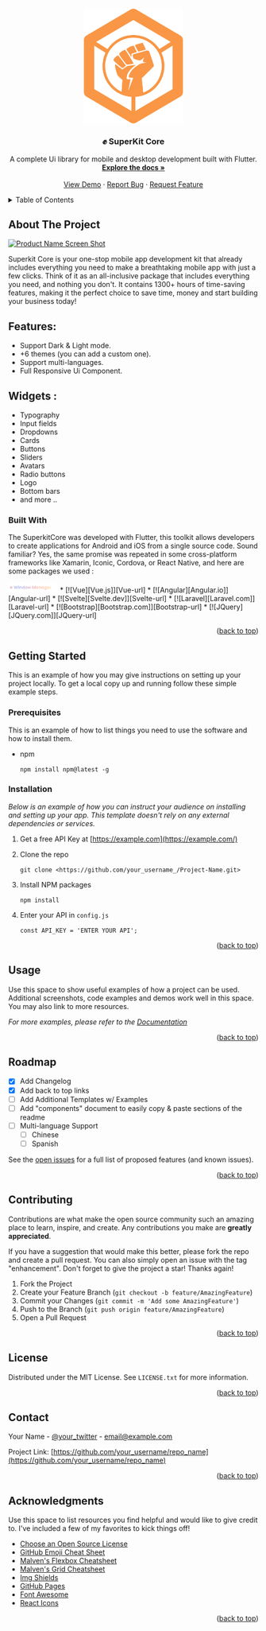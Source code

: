<div id="top"></div>

<!-- PROJECT LOGO -->
<br />
<div align="center">
<a href="[https://github.com/othneildrew/Best-README-Template](https://github.com/othneildrew/Best-README-Template)">
<img src="images/superkit_core.png" alt="Logo" width="200">
</a>

<h3 align="center">✊ SuperKit Core</h3>

<p align="center">
A complete Ui library for mobile and desktop development built with Flutter.
<br />
<a href="https://www.superkitcore.com/documentation(https://www.superkitcore.com/documentation)"><strong>Explore the docs »</strong></a>
<br />
<br />
<a href="https://play.google.com/store/apps/details?id=com.devlopa.superkitcore(https://play.google.com/store/apps/details?id=com.devlopa.superkitcore)">View Demo</a>
·
<a href="https://www.superkitcore.com/report(https://www.superkitcore.com/report)">Report Bug</a>
·
<a href="https://www.superkitcore.com/request(https://www.superkitcore.com/request)">Request Feature</a>
</p>
</div>

<!-- TABLE OF CONTENTS -->
<details>
<summary>Table of Contents</summary>
<ol>
<li>
<a href="#about-the-project">About The Project</a>
<ul>
<li><a href="#built-with">Built With</a></li>
</ul>
</li>
<li>
<a href="#getting-started">Getting Started</a>
<ul>
<li><a href="#prerequisites">Prerequisites</a></li>
<li><a href="#installation">Installation</a></li>
</ul>
</li>
<li><a href="#usage">Usage</a></li>
<li><a href="#roadmap">Roadmap</a></li>
<li><a href="#contributing">Contributing</a></li>
<li><a href="#license">License</a></li>
<li><a href="#contact">Contact</a></li>
<li><a href="#acknowledgments">Acknowledgments</a></li>
</ol>
</details>

<!-- ABOUT THE PROJECT -->

## About The Project

[![Product Name Screen Shot][product-screenshot]](https://example.com/)

Superkit Core is your one-stop mobile app development kit that already includes everything you need to make a breathtaking mobile app with just a few clicks. Think of it as an all-inclusive package that includes everything you need, and nothing you don't. It contains 1300+ hours of time-saving features, making it the perfect choice to save time, money and start building your business today!

## Features:

- Support Dark & Light mode.
- +6 themes (you can add a custom one).
- Support multi-languages.
- Full Responsive Ui Component.

## Widgets : 

- Typography 
- Input fields 
- Dropdowns 
- Cards 
- Buttons 
- Sliders
- Avatars
- Radio buttons
- Logo
- Bottom bars
- and more ..


### Built With

The SuperkitCore was developed with Flutter, this toolkit allows developers to create applications for Android and iOS from a single source code. Sound familiar? Yes, the same promise was repeated in some cross-platform frameworks like Xamarin, Iconic, Cordova, or React Native,
and here are some packages we used :

 
 <img href="https://pub.dev/packages/window_manager" src="images/window_manager.png" alt="window_manager" width="100">
* [![Vue][Vue.js]][Vue-url]
* [![Angular][Angular.io]][Angular-url]
* [![Svelte][Svelte.dev]][Svelte-url]
* [![Laravel][Laravel.com]][Laravel-url]
* [![Bootstrap][Bootstrap.com]][Bootstrap-url]
* [![JQuery][JQuery.com]][JQuery-url]

<p align="right">(<a href="#top">back to top</a>)</p>

<!-- GETTING STARTED -->

## Getting Started

This is an example of how you may give instructions on setting up your project locally.
To get a local copy up and running follow these simple example steps.

### Prerequisites

This is an example of how to list things you need to use the software and how to install them.

- npm
    
    ```
    npm install npm@latest -g
    
    ```
    

### Installation

*Below is an example of how you can instruct your audience on installing and setting up your app. This template doesn't rely on any external dependencies or services.*

1. Get a free API Key at [https://example.com](https://example.com/)
2. Clone the repo
    
    ```
    git clone <https://github.com/your_username_/Project-Name.git>
    
    ```
    
3. Install NPM packages
    
    ```
    npm install
    
    ```
    
4. Enter your API in `config.js`
    
    ```
    const API_KEY = 'ENTER YOUR API';
    
    ```
    

<p align="right">(<a href="#top">back to top</a>)</p>

<!-- USAGE EXAMPLES -->

## Usage

Use this space to show useful examples of how a project can be used. Additional screenshots, code examples and demos work well in this space. You may also link to more resources.

*For more examples, please refer to the [Documentation](https://example.com/)*

<p align="right">(<a href="#top">back to top</a>)</p>

<!-- ROADMAP -->

## Roadmap

- [x]  Add Changelog
- [x]  Add back to top links
- [ ]  Add Additional Templates w/ Examples
- [ ]  Add "components" document to easily copy & paste sections of the readme
- [ ]  Multi-language Support
    - [ ]  Chinese
    - [ ]  Spanish

See the [open issues](https://github.com/othneildrew/Best-README-Template/issues) for a full list of proposed features (and known issues).

<p align="right">(<a href="#top">back to top</a>)</p>

<!-- CONTRIBUTING -->

## Contributing

Contributions are what make the open source community such an amazing place to learn, inspire, and create. Any contributions you make are **greatly appreciated**.

If you have a suggestion that would make this better, please fork the repo and create a pull request. You can also simply open an issue with the tag "enhancement".
Don't forget to give the project a star! Thanks again!

1. Fork the Project
2. Create your Feature Branch (`git checkout -b feature/AmazingFeature`)
3. Commit your Changes (`git commit -m 'Add some AmazingFeature'`)
4. Push to the Branch (`git push origin feature/AmazingFeature`)
5. Open a Pull Request

<p align="right">(<a href="#top">back to top</a>)</p>

<!-- LICENSE -->

## License

Distributed under the MIT License. See `LICENSE.txt` for more information.

<p align="right">(<a href="#top">back to top</a>)</p>

<!-- CONTACT -->

## Contact

Your Name - [@your_twitter](https://twitter.com/your_username) - [email@example.com](mailto:email@example.com)

Project Link: [https://github.com/your_username/repo_name](https://github.com/your_username/repo_name)

<p align="right">(<a href="#top">back to top</a>)</p>

<!-- ACKNOWLEDGMENTS -->

## Acknowledgments

Use this space to list resources you find helpful and would like to give credit to. I've included a few of my favorites to kick things off!

- [Choose an Open Source License](https://choosealicense.com/)
- [GitHub Emoji Cheat Sheet](https://www.webpagefx.com/tools/emoji-cheat-sheet)
- [Malven's Flexbox Cheatsheet](https://flexbox.malven.co/)
- [Malven's Grid Cheatsheet](https://grid.malven.co/)
- [Img Shields](https://shields.io/)
- [GitHub Pages](https://pages.github.com/)
- [Font Awesome](https://fontawesome.com/)
- [React Icons](https://react-icons.github.io/react-icons/search)

<p align="right">(<a href="#top">back to top</a>)</p>

<!-- MARKDOWN LINKS & IMAGES -->
<!-- [https://www.markdownguide.org/basic-syntax/#reference-style-links](https://www.markdownguide.org/basic-syntax/#reference-style-links) -->
[contributors-shield]: [https://img.shields.io/github/contributors/othneildrew/Best-README-Template.svg?style=for-the-badge](https://img.shields.io/github/contributors/othneildrew/Best-README-Template.svg?style=for-the-badge)
[contributors-url]: [https://github.com/othneildrew/Best-README-Template/graphs/contributors](https://github.com/othneildrew/Best-README-Template/graphs/contributors)
[forks-shield]: [https://img.shields.io/github/forks/othneildrew/Best-README-Template.svg?style=for-the-badge](https://img.shields.io/github/forks/othneildrew/Best-README-Template.svg?style=for-the-badge)
[forks-url]: [https://github.com/othneildrew/Best-README-Template/network/members](https://github.com/othneildrew/Best-README-Template/network/members)
[stars-shield]: [https://img.shields.io/github/stars/othneildrew/Best-README-Template.svg?style=for-the-badge](https://img.shields.io/github/stars/othneildrew/Best-README-Template.svg?style=for-the-badge)
[stars-url]: [https://github.com/othneildrew/Best-README-Template/stargazers](https://github.com/othneildrew/Best-README-Template/stargazers)
[issues-shield]: [https://img.shields.io/github/issues/othneildrew/Best-README-Template.svg?style=for-the-badge](https://img.shields.io/github/issues/othneildrew/Best-README-Template.svg?style=for-the-badge)
[issues-url]: [https://github.com/othneildrew/Best-README-Template/issues](https://github.com/othneildrew/Best-README-Template/issues)
[license-shield]: [https://img.shields.io/github/license/othneildrew/Best-README-Template.svg?style=for-the-badge](https://img.shields.io/github/license/othneildrew/Best-README-Template.svg?style=for-the-badge)
[license-url]: [https://github.com/othneildrew/Best-README-Template/blob/master/LICENSE.txt](https://github.com/othneildrew/Best-README-Template/blob/master/LICENSE.txt)
[linkedin-shield]: [https://img.shields.io/badge/-LinkedIn-black.svg?style=for-the-badge&logo=linkedin&colorB=555](https://img.shields.io/badge/-LinkedIn-black.svg?style=for-the-badge&logo=linkedin&colorB=555)
[linkedin-url]: [https://linkedin.com/in/othneildrew](https://linkedin.com/in/othneildrew)
[product-screenshot]: images/screenshot.png
